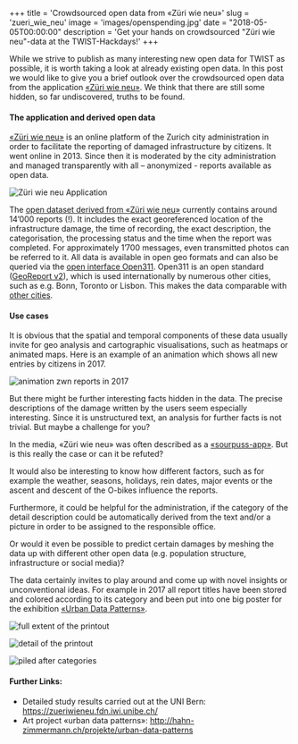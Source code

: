+++
title = 'Crowdsourced open data from «Züri wie neu»'
slug = 'zueri_wie_neu'
image = 'images/openspending.jpg'
date = "2018-05-05T00:00:00"
description = 'Get your hands on crowdsourced "Züri wie neu"-data at the TWIST-Hackdays!'
+++

While we strive to publish as many interesting new open data for TWIST as possible, it is worth taking a look at already existing open data. In this post we would like to give you a brief outlook over the crowdsourced open data from the application [«Züri wie neu»](https://www.zueriwieneu.ch/). We think that there are still some hidden, so far undiscovered, truths to be found.

#### The application and derived open data  ##
[«Züri wie neu»](https://www.zueriwieneu.ch/) is an online platform of the Zurich city administration in order to facilitate the reporting of damaged infrastructure by citizens. It went online in 2013. Since then it is moderated by the city administration and managed transparently with all – anonymized - reports available as open data. 

![Züri wie neu Application](http://statistik.stadt-zuerich.ch/Modules/ogd_bspe/twist/zwn/zwn.png)

The [open dataset derived from «Züri wie neu»](https://data.stadt-zuerich.ch/dataset/zueriwieneu-meldungen) currently contains around 14’000 reports (!). It includes the exact georeferenced location of the infrastructure damage, the time of recording, the exact description, the categorisation, the processing status and the time when the report was completed. For approximately 1’700 messages, even transmitted photos can be referred to it. All data is available in open geo formats and can also be queried via the [open interface Open311](https://de.wikipedia.org/wiki/Open311). Open311 is an open standard ([GeoReport v2](http://wiki.open311.org/GeoReport_v2/)), which is used internationally by numerous other cities, such as e.g. Bonn, Toronto or Lisbon. This makes the data comparable with [other cities]( http://wiki.open311.org/GeoReport_v2/Servers/).

#### Use cases 
It is obvious that the spatial and temporal components of these data usually invite for geo analysis and cartographic visualisations, such as heatmaps or animated maps. Here is an example of an animation which shows all new entries by citizens in 2017.

![animation zwn reports in 2017](http://statistik.stadt-zuerich.ch/modules/ogd_bspe/twist/zwn/ezgif_zwn_2017Plus.gif)

But there might be further interesting facts hidden in the data. The precise descriptions of the damage written by the users seem especially interesting. Since it is unstructured text, an analysis for further facts is not trivial. But maybe a challenge for you?

In the media, «Züri wie neu» was often described as a [«sourpuss-app»](http://www.20min.ch/schweiz/zuerich/story/Die--Noergler-App--ist-ein-Erfolg-14633442). But is this really the case or can it be refuted? 

It would also be interesting to know how different factors, such as for example the weather, seasons, holidays, rein dates, major events or the ascent and descent of the O-bikes influence the reports. 

Furthermore, it could be helpful for the administration, if the category of the detail description could be automatically derived from the text and/or a picture in order to be assigned to the responsible office.

Or would it even be possible to predict certain damages by meshing the data up with different other open data (e.g. population structure, infrastructure or social media)?

The data certainly invites to play around and come up with novel insights or unconventional ideas. For example in 2017 all report titles have been stored and colored according to its category and been put into one big poster for the exhibition [«Urban Data Patterns»](http://hahn-zimmermann.ch/projekte/urban-data-patterns).

![full extent of the printout](http://statistik.stadt-zuerich.ch/modules/ogd_bspe/twist/zwn/urbanPatterns_long_HZ_1_4_01.jpg)

![detail of the printout](http://statistik.stadt-zuerich.ch/modules/ogd_bspe/twist/zwn/urbanPatterns_detail_HZ_1_4_01.jpg)

![piled after categories](http://statistik.stadt-zuerich.ch/modules/ogd_bspe/twist/zwn/urbanPatterns_piles_HZ_1_4_01.jpg)


#### Further Links: 
- Detailed study results carried out at the UNI Bern: https://zueriwieneu.fdn.iwi.unibe.ch/ 
- Art project «urban data patterns»: http://hahn-zimmermann.ch/projekte/urban-data-patterns 
